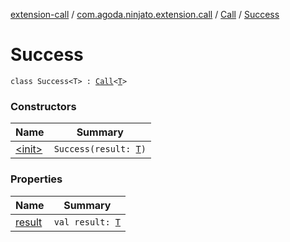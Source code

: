 [extension-call](../../../index.md) / [com.agoda.ninjato.extension.call](../../index.md) / [Call](../index.md) / [Success](./index.md)

# Success

`class Success<T> : `[`Call`](../index.md)`<`[`T`](index.md#T)`>`

### Constructors

| Name | Summary |
|---|---|
| [&lt;init&gt;](-init-.md) | `Success(result: `[`T`](index.md#T)`)` |

### Properties

| Name | Summary |
|---|---|
| [result](result.md) | `val result: `[`T`](index.md#T) |
